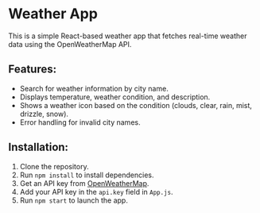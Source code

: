 # Weather App

This is a simple React-based weather app that fetches real-time weather data using the OpenWeatherMap API. 

## Features:
- Search for weather information by city name.
- Displays temperature, weather condition, and description.
- Shows a weather icon based on the condition (clouds, clear, rain, mist, drizzle, snow).
- Error handling for invalid city names.

## Installation:
1. Clone the repository.
2. Run `npm install` to install dependencies.
3. Get an API key from [OpenWeatherMap](https://openweathermap.org/).
4. Add your API key in the `api.key` field in `App.js`.
5. Run `npm start` to launch the app. 
